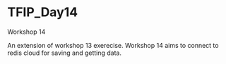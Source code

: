 # TFIP_Day14
Workshop 14

An extension of workshop 13 exerecise. Workshop 14 aims to connect to redis cloud for saving and getting data.
